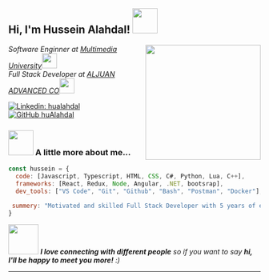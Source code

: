 <h2> Hi, I'm Hussein Alahdal! <img src="https://media.giphy.com/media/mGcNjsfWAjY5AEZNw6/giphy.gif" width="50"></h2>
<img align='right' src="https://media.giphy.com/media/v1.Y2lkPTc5MGI3NjExdWk2bmNsa3MycTY2OHgyaDJkMGNsd3puNWgwbzJqNGx0bTVmYmxvbCZlcD12MV9pbnRlcm5hbF9naWZfYnlfaWQmY3Q9Zw/SWoSkN6DxTszqIKEqv/giphy.gif" width="230">
<p><em>Software Enginner at <a href="http://www.mmu.edu.my">Multimedia University</a><img src="https://media.giphy.com/media/fYSnHlufseco8Fh93Z/giphy.gif" width="30"></br>Full Stack Developer at <a href="">ALJUAN ADVANCED CO</a><img src="https://media.giphy.com/media/WUlplcMpOCEmTGBtBW/giphy.gif" width="30"> 
</em></p>

[![Linkedin: hualahdal](https://img.shields.io/badge/-hualahdal-blue?style=flat-square&logo=Linkedin&logoColor=white&link=https://www.linkedin.com/in/hualahdal/)](https://www.linkedin.com/in/hualahdal/)
[![GitHub huAlahdal](https://img.shields.io/github/followers/hualahdal?label=follow&style=social)](https://github.com/huAlahdal)


### <img src="https://media.giphy.com/media/VgCDAzcKvsR6OM0uWg/giphy.gif" width="50"> A little more about me...  

```javascript
const hussein = {
  code: [Javascript, Typescript, HTML, CSS, C#, Python, Lua, C++],
  frameworks: [React, Redux, Node, Angular, .NET, bootsrap],
  dev_tools: ["VS Code", "Git", "Github", "Bash", "Postman", "Docker"],
  
 summery: "Motivated and skilled Full Stack Developer with 5 years of experience in designing and developing dynamic web applications. Proficient in both front-end and back-end technologies, with a strong understanding of user experience design principles."
}
```

<img src="https://media.giphy.com/media/LnQjpWaON8nhr21vNW/giphy.gif" width="60"> <em><b>I love connecting with different people</b> so if you want to say <b>hi, I'll be happy to meet you more!</b> :)</em>

---
